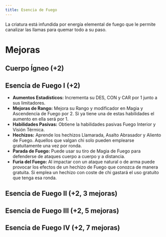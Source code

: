 ```yaml
---
title: Esencia de Fuego
---
```


La criatura está infundida por energía elemental de fuego que le permite canalizar las llamas para quemar todo a su paso.

# Mejoras

## Cuerpo Ígneo (+2)

## Esencia de Fuego I (+2)

- **Aumentos Estadísticos:** Incrementa su DES, CON y CAR por 1 junto a sus limitadores. 
- **Mejoras de Rango:** Mejora su Rango y modificador en Magia y Ascendencia de Fuego por 2. Si ya tiene una de estas habilidades el aumento en ella será por 1. 
- **Habilidades Pasivas:** Obtiene la habilidades pasivas Fuego Interior y Visión Térmica.
- **Hechizos:** Aprende los hechizos Llamarada, Asalto Abrasador y Aliento de Fuego. Aquellos que valgan chi solo pueden emplearse gratuitamente una vez por ronda.
- **Parada de Fuego:** Puede usar su tiro de Magia de Fuego para defenderse de ataques cuerpo a cuerpo y a distancia.
- **Furia del Fuego:** Al impactar con un ataque natural o de arma puede provocar los efectos de un hechizo de Fuego que conozca de manera gratuita. Si emplea un hechizo con coste de chi gastará el uso gratuito que tenga esa ronda.

## Esencia de Fuego II (+2, 3 mejoras)

## Esencia de Fuego III (+2, 5 mejoras)

## Esencia de Fuego IV (+2, 7 mejoras)